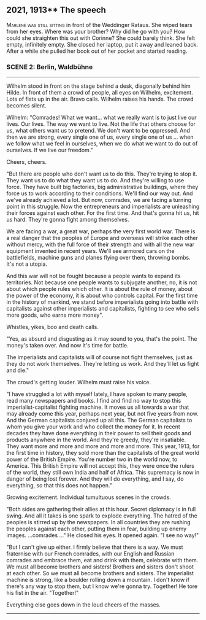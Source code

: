 
## **2021, 1913**** The speech

<span style="font-variant:small-caps;">Marlene was still sitting </span> in front of the Weddinger Rataus.
She wiped tears from her eyes.
Where was your brother? Why did he go with you?
How could she straighten this out with Corinne?
She could barely think.
She felt empty, infinitely empty.
She closed her laptop, put it away and leaned back.
After a while she pulled her book out of her pocket and started reading.

### SCENE 2: Berlin, Waldbühne
____
Wilhelm stood in front on the stage behind a desk, diagonally behind him Hilde.
In front of them a crowd of people, all eyes on Wilhelm, excitement.
Lots of fists up in the air.
Bravo calls.
Wilhelm raises his hands.
The crowd becomes silent.

Wilhelm: "Comrades! What we want... what we really want is to just live our lives.
Our lives.
The way we want to live.
Not the life that others choose for us, what others want us to pretend.
We don't want to be oppressed.
And then we are strong, every single one of us, every single one of us ... when we follow what we feel in ourselves, when we do what we want to do out of ourselves.
If we live our freedom."

Cheers, cheers.

"But there are people who don't want us to do this.
They're trying to stop it.
They want us to do what they want us to do.
And they're willing to use force.
They have built big factories, big administrative buildings, where they force us to work according to their conditions.
We'll find our way out.
And we've already achieved a lot.
But now, comrades, we are facing a turning point in this struggle.
Now the entrepreneurs and imperialists are unleashing their forces against each other.
For the first time.
And that's gonna hit us, hit us hard.
They're gonna fight among themselves.

We are facing a war, a great war, perhaps the very first world war.
There is a real danger that the peoples of Europe and overseas will strike each other without mercy, with the full force of their strength and with all the new war equipment invented in recent years.
We'll see armored cars on the battlefields, machine guns and planes flying over them, throwing bombs.
It's not a utopia.

And this war will not be fought because a people wants to expand its territories.
Not because one people wants to subjugate another, no, it is not about which people rules which other.
It is about the rule of money, about the power of the economy, it is about who controls capital.
For the first time in the history of mankind, we stand before imperialists going into battle with capitalists against other imperialists and capitalists, fighting to see who sells more goods, who earns more money".

Whistles, yikes, boo and death calls.

"Yes, as absurd and disgusting as it may sound to you, that's the point.
The money's taken over.
And now it's time for battle.

The imperialists and capitalists will of course not fight themselves, just as they do not work themselves.
They're letting us work.
And they'll let us fight and die."

The crowd's getting louder.
Wilhelm must raise his voice.

"I have struggled a lot with myself lately, I have spoken to many people, read many newspapers and books.
I find and find no way to stop this imperialist-capitalist fighting machine.
It moves us all towards a war that may already come this year, perhaps next year, but not five years from now.
And the German capitalists conjured up all this.
The German capitalists to whom you give your work and who collect the money for it.
In recent decades they have done everything in their power to sell their goods and products anywhere in the world.
And they're greedy, they're insatiable.
They want more and more and more and more and more.
This year, 1913, for the first time in history, they sold more than the capitalists of the great world power of the British Empire.
You're number two in the world now, to America.
This British Empire will not accept this, they were once the rulers of the world, they still own India and half of Africa.
This supremacy is now in danger of being lost forever.
And they will do everything, and I say, do everything, so that this does not happen."

Growing excitement.
Individual tumultuous scenes in the crowds.

"Both sides are gathering their allies at this hour.
Secret diplomacy is in full swing.
And all it takes is one spark to explode everything.
The hatred of the peoples is stirred up by the newspapers.
In all countries they are rushing the peoples against each other, putting them in fear, building up enemy images.
...comrades ..." He closed his eyes.
It opened again.
"I see no way!"

"But I can't give up either.
I firmly believe that there is a way.
We must fraternise with our French comrades, with our English and Russian comrades and embrace them, eat and drink with them, celebrate with them.
We must all become brothers and sisters! Brothers and sisters don't shoot at each other.
So we must all become brothers and sisters.
The imperialist machine is strong, like a boulder rolling down a mountain.
I don't know if there's any way to stop them, but I know we're gonna try.
Together! He tore his fist in the air.
"Together!"

Everything else goes down in the loud cheers of the masses.
____


